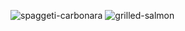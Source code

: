 ![spaggeti-carbonara](https://images.unsplash.com/photo-1588013273468-315fd88ea34c?q=80&w=2069&auto=format&fit=crop&ixlib=rb-4.0.3&ixid=M3wxMjA3fDB8MHxwaG90by1wYWdlfHx8fGVufDB8fHx8fA%3D%3D)
![grilled-salmon](http://media.istockphoto.com/id/1487018281/photo/roasted-salmon-in-iron-pan.jpg?s=2048x2048&w=is&k=20&c=PPEgAxiDdcVX_I4zTdnLRALQdgQL45nVoyzxu-yCV0E=)
